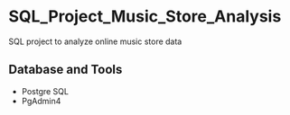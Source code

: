 # SQL_Project_Music_Store_Analysis
SQL project to analyze online music store data
 
## Database and Tools
* Postgre SQL
* PgAdmin4

 
